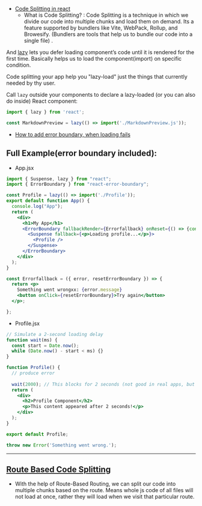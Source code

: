 

- [Code Splitting in react](https://youtu.be/IBrmsyy9R94?si=4A-wKHgd7MRpBgwf)
    - What is Code Splitting? : Code Splitting is a technique in which we divide our code into multiple chunks and load them on demand. Its a feature supported by bundlers like Vite, WebPack, Rollup, and Browesify. (Bundlers are tools that help us to bundle our code into a single file) .

And [lazy](https://react.dev/reference/react/lazy) lets you defer loading component’s code until it is rendered for the first time. Basically helps us to load the component(import) on specific condition.

Code splitting your app help you "lazy-load" just the things that currently needed by thy user.


Call `lazy` outside your components to declare a lazy-loaded (or you can also do inside) React component:
```jsx
import { lazy } from 'react';

const MarkdownPreview = lazy(() => import('./MarkdownPreview.js'));
```

- [How to add error boundary, when loading fails](https://youtu.be/IBrmsyy9R94?si=IlydsY1q-T5LvwM1&t=397)

## Full Example(error boundary included):

- App.jsx
```jsx
import { Suspense, lazy } from "react";
import { ErrorBoundary } from "react-error-boundary";

const Profile = lazy(() => import('./Profile'));
export default function App() {
  console.log("App");
  return (
    <div>
      <h1>My App</h1>
      <ErrorBoundary fallbackRender={Errorfallback} onReset={() => {console.log("reset")}} >
        <Suspense fallback={<p>Loading profile...</p>}>
          <Profile />
        </Suspense>
      </ErrorBoundary>
    </div>
  );
}

const Errorfallback = ({ error, resetErrorBoundary }) => {
  return <p>
    Something went wrongxx: {error.message} 
    <button onClick={resetErrorBoundary}>Try again</button>
  </p>;

};
```


- Profile.jsx


```jsx
// Simulate a 2-second loading delay
function wait(ms) {
  const start = Date.now();
  while (Date.now() - start < ms) {}
}

function Profile() {
  // produce error
  
  wait(2000); // This blocks for 2 seconds (not good in real apps, but fine for demo)
  return (
    <div>
      <h2>Profile Component</h2>
      <p>This content appeared after 2 seconds!</p>
    </div>
  );
}

export default Profile;

throw new Error('Something went wrong.');

```

---

## [Route Based Code Splitting](https://youtu.be/IBrmsyy9R94?si=aVokGckAXuGeP50k&t=717)

- With the help of Route-Based Routing, we can split our code into multiple chunks based on the route. Means whole js code of all files will not load at once, rather they will load when we visit that particular route.


